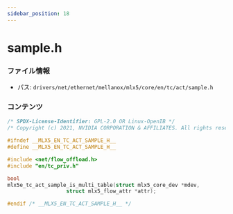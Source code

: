 ```yaml
---
sidebar_position: 18
---
```

# sample.h

### ファイル情報

- パス: `drivers/net/ethernet/mellanox/mlx5/core/en/tc/act/sample.h`

### コンテンツ

```h
/* SPDX-License-Identifier: GPL-2.0 OR Linux-OpenIB */
/* Copyright (c) 2021, NVIDIA CORPORATION & AFFILIATES. All rights reserved. */

#ifndef __MLX5_EN_TC_ACT_SAMPLE_H__
#define __MLX5_EN_TC_ACT_SAMPLE_H__

#include <net/flow_offload.h>
#include "en/tc_priv.h"

bool
mlx5e_tc_act_sample_is_multi_table(struct mlx5_core_dev *mdev,
				   struct mlx5_flow_attr *attr);

#endif /* __MLX5_EN_TC_ACT_SAMPLE_H__ */

```
